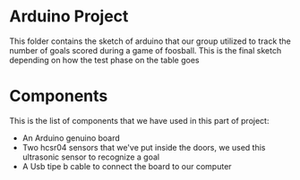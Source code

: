 # Arduino Project
This folder contains the sketch of arduino that our group 
utilized to track the number of goals scored during a game
of foosball.
This is the final sketch depending on how the test phase on the table goes 

# Components 
This is the list of components that we have used in this part of project:
- An Arduino genuino board 
- Two hcsr04 sensors that we've put inside the doors, we used this ultrasonic sensor to recognize a goal
- A Usb tipe b cable to connect the board to our computer  
